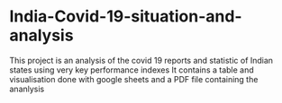 # India-Covid-19-situation-and-analysis
This project is an analysis of the covid 19 reports and statistic of Indian states using very key performance indexes
It contains a table and visualisation done with google sheets and a PDF file containing the ananlysis
